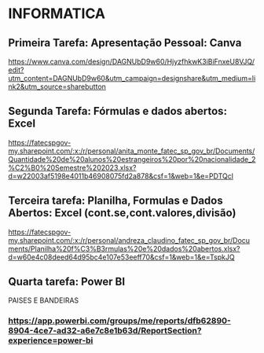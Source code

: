 # INFORMATICA
## Primeira Tarefa: Apresentação Pessoal: Canva
https://www.canva.com/design/DAGNUbD9w60/HjyzfhkwK3iBiFnxeU8VJQ/edit?utm_content=DAGNUbD9w60&utm_campaign=designshare&utm_medium=link2&utm_source=sharebutton
## Segunda Tarefa: Fórmulas e dados abertos: Excel
https://fatecspgov-my.sharepoint.com/:x:/r/personal/anita_monte_fatec_sp_gov_br/Documents/Quantidade%20de%20alunos%20estrangeiros%20por%20nacionalidade_2%C2%B0%20Semestre%202023.xlsx?d=w22003af5198e4011b46908075fd2a878&csf=1&web=1&e=PDTQcl
## Terceira tarefa: Planilha, Formulas e Dados Abertos: Excel (cont.se,cont.valores,divisão)
https://fatecspgov-my.sharepoint.com/:x:/r/personal/andreza_claudino_fatec_sp_gov_br/Documents/Planilha%20f%C3%B3rmulas%20e%20dados%20abertos.xlsx?d=w60e4c08deed64d95bc4e107e53eeff70&csf=1&web=1&e=TspkJQ

## Quarta tarefa: Power BI
PAISES E BANDEIRAS
### https://app.powerbi.com/groups/me/reports/dfb62890-8904-4ce7-ad32-a6e7c8e1b63d/ReportSection?experience=power-bi
